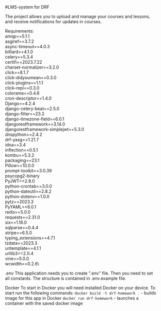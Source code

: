 #LMS-system for DRF

The project allows you to upload and manage your courses and lessons, and receive notifications for updates in courses.

Requirements:\
amqp==5.1.1\
asgiref==3.7.2\
async-timeout==4.0.3\
billiard==4.1.0\
celery==5.3.4\
certifi==2023.7.22\
charset-normalizer==3.2.0\
click==8.1.7\
click-didyoumean==0.3.0\
click-plugins==1.1.1\
click-repl==0.3.0\
colorama==0.4.6\
cron-descriptor==1.4.0\
Django==4.2.4\
django-celery-beat==2.5.0\
django-filter==23.2\
django-timezone-field==6.0.1\
djangorestframework==3.14.0\
djangorestframework-simplejwt==5.3.0\
dnspython==2.4.2\
drf-yasg==1.21.7\
idna==3.4\
inflection==0.5.1\
kombu==5.3.2\
packaging==23.1\
Pillow==10.0.0\
prompt-toolkit==3.0.39\
psycopg2-binary\
PyJWT==2.8.0\
python-crontab==3.0.0\
python-dateutil==2.8.2\
python-dotenv==1.0.0\
pytz==2023.3\
PyYAML==6.0.1\
redis==5.0.0\
requests==2.31.0\
six==1.16.0\
sqlparse==0.4.4\
stripe==6.5.0\
typing_extensions==4.7.1\
tzdata==2023.3\
uritemplate==4.1.1\
urllib3==2.0.4\
vine==5.0.0\
wcwidth==0.2.6\

.env
This application needs you to create ".env" file. Then you need to set all constants. The structure is contained in .env.example file.

Docker
To start in Docker you will need installed Docker on your device. To start run the following commands:
`docker build -t drf-homework .` - builds image for this app in Docker
`docker run drf-homework` - launches a container with the saved docker image